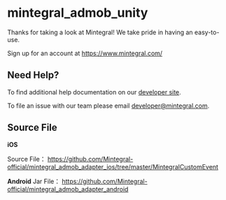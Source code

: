 # mintegral_admob_unity

Thanks for taking a look at Mintegral! We take pride in having an easy-to-use.

Sign up for an account at https://www.mintegral.com/

## Need Help? 

To find additional help documentation on our  [developer site](http://cdn-adn.rayjump.com/cdn-adn/v2/markdown_v2/index.html?file=sdk-m_sdk_admob-unity&lang=en).

To file an issue with our team please email <developer@mintegral.com>.


## Source File

**iOS**

Source File：  https://github.com/Mintegral-official/mintegral_admob_adapter_ios/tree/master/MintegralCustomEvent



**Android**
Jar File：  https://github.com/Mintegral-official/mintegral_admob_adapter_android
